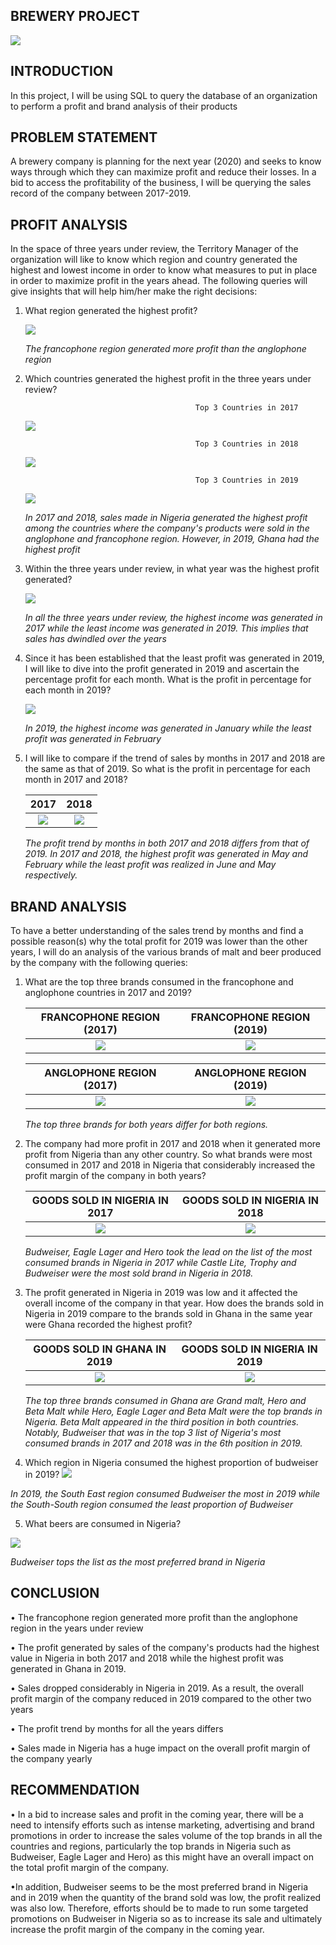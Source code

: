 **BREWERY PROJECT**
-------------------------

![](drinks.jpg)

**INTRODUCTION**
---------------------------------


In this project, I will be using SQL to query the database of an organization to perform a profit and brand analysis of their products


**PROBLEM STATEMENT**
---------------------------------------

A brewery company is planning for the next year (2020) and seeks to know ways through which they can maximize profit and reduce their losses. In a bid to access the profitability of the business, I will be querying the sales record of the company between 2017-2019.

**PROFIT ANALYSIS**
------------------------------------------------------

In the space of three years under review, the Territory Manager of the organization will like to know which region and country generated the highest and lowest income in order to know what measures to put in place in order to maximize profit in the years ahead.
The following queries will give insights that will help him/her make the right decisions:

1. What region generated the highest profit?

   ![](Regional_Sales.png)


   _The francophone region generated more profit than the anglophone region_

2. Which countries generated the highest profit in the three years under review?
  
  
                                             Top 3 Countries in 2017                 
   ![](2017_Top3.PNG) 
   
         
                                             Top 3 Countries in 2018                 
   
   ![](2018_Top3.PNG) 
   
   
                                             Top 3 Countries in 2019                 
   
   ![](2019_Top3.PNG)
   
   
   _In 2017 and 2018, sales made in Nigeria generated the highest profit among the countries where the company's products were sold in the anglophone and   francophone region. However, in 2019, Ghana had the highest profit_
 

3. Within the three years under review, in what year was the highest profit generated?

   ![](Sales_Years.PNG)
  
   _In all the three years under review, the highest income was generated in 2017 while the least income was generated in 2019. This implies that sales has dwindled over the years_



4. Since it has been established that the least profit was generated in 2019, I will like to dive into the profit generated in 2019 and ascertain the percentage profit for each month. What is the profit in percentage for each month in 2019?

   ![](Percentage_2019.PNG)
   
   _In 2019, the highest income was generated in January while the least profit was generated in February_

  
5. I will like to compare if the trend of sales by months in 2017 and 2018 are the same as that of 2019. So what is the profit in percentage for each month in 2017 and 2018?

   2017                                               |     2018
   :-------------------------------------------------:|:--------------------------------------------------------------------:
   ![](Percentage_2017.PNG)                           |    ![](Percentage_2018.PNG)
   
   _The profit trend by months in both 2017 and 2018 differs from that of 2019. In 2017 and 2018, the highest profit was generated in May and February while the least profit was realized in June and May respectively._
   


**BRAND ANALYSIS**
----------------------------------------------------------------------
To have a better understanding of the sales trend by months and find a possible reason(s) why the total profit for 2019 was lower than the other years, I will do an analysis of the various brands of malt and beer produced by the company with the following queries:

1. What are the top three brands consumed in the francophone and anglophone countries in 2017 and 2019?

   FRANCOPHONE REGION (2017)                          |     FRANCOPHONE REGION (2019)
   :-------------------------------------------------:|:--------------------------------------------------------------------:
   ![](Francophone_2017.PNG)                          |    ![](Francophone_2019.PNG)
   
    ANGLOPHONE REGION (2017)                          |     ANGLOPHONE REGION (2019)
   :-------------------------------------------------:|:--------------------------------------------------------------------:
   ![](Anglophone_2017.PNG)                           |    ![](Anglophone_2019.PNG)
   
   _The top three brands for both years differ for both regions._
   
 2. The company had more profit in 2017 and 2018 when it generated more profit from Nigeria than any other country. So what brands were most consumed in 2017 and 2018 in Nigeria that considerably increased the profit margin of the company in both years?
 
    GOODS SOLD IN NIGERIA IN 2017                     |     GOODS SOLD IN NIGERIA IN 2018
    :------------------------------------------------:|:---------------------------------------------------------------------:
    ![](Nigeria_2017.PNG)                             |     ![](Nigeria_2018.PNG)
    
    _Budweiser, Eagle Lager and Hero took the lead on the list of the most consumed brands in Nigeria in 2017 while Castle Lite, Trophy and Budweiser were the most sold brand in Nigeria in 2018._
    
 
 3. The profit generated in Nigeria in 2019 was low and it affected the overall income of the company in that year. How does the brands sold in Nigeria in 2019 compare to the brands sold in Ghana in the same year were Ghana recorded the highest profit?
    
    
    GOODS SOLD IN GHANA IN 2019                       |     GOODS SOLD IN NIGERIA IN 2019
    :------------------------------------------------:|:---------------------------------------------------------------------:
    ![](Ghana_2019.PNG)                               |     ![](Nigeria_2019.PNG)
    
    _The top three brands consumed in Ghana are Grand malt, Hero and Beta Malt while Hero, Eagle Lager and Beta Malt were the top brands in Nigeria. Beta Malt appeared in the third position in both countries. Notably, Budweiser that was in the top 3 list of Nigeria's most consumed brands in 2017 and 2018 was in the 6th position in 2019._
   
4. Which region in Nigeria consumed the highest proportion of budweiser in 2019?
  ![](Budweiser_Nigeria_Regions.png)
  
  _In 2019, the South East region consumed Budweiser the most in 2019 while the South-South region consumed the least proportion of Budweiser_
  
  
5. What beers are consumed in Nigeria?

 ![](Beer_Consumption_Nigeria.png)
 
 _Budweiser tops the list as the most preferred brand in Nigeria_
 
 **CONCLUSION**
 --------------------------------------------------------------------------------------------------------------
•	The francophone region generated more profit than the anglophone region in the years under review

•	The profit generated by sales of the company's products had the highest value in Nigeria in both 2017 and 2018 while the highest profit was generated in Ghana in 2019.

•  Sales dropped considerably in Nigeria in 2019. As a result, the overall profit margin of the company reduced in 2019 compared to the other two years

•	The profit trend by months for all the years differs

•  Sales made in Nigeria has a huge impact on the overall profit margin of the company yearly


**RECOMMENDATION**
-----------------------------------------------------------------------------------------------------------------
•  In a bid to increase sales and profit in the coming year, there will be a need to intensify efforts such as intense marketing, advertising and brand promotions in order to increase the sales volume of the top brands in all the countries and regions, particularly the top brands in Nigeria such as Budweiser, Eagle Lager and Hero) as this might have an overall impact on the total profit margin of the company. 

•In addition, Budweiser seems to be the most preferred brand in Nigeria and in 2019 when the quantity of the brand sold was low, the profit realized was also low. Therefore, efforts should be to made to run some targeted promotions on Budweiser in Nigeria so as to increase its sale and ultimately increase the profit margin of the company in the coming year.




